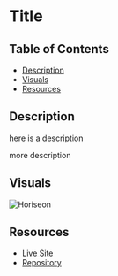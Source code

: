 # Title



## Table of Contents
- [Description](#description)
- [Visuals](Visuals)
- [Resources](Resources)

## Description

here is a description

more description


## Visuals
![Horiseon]()
## Resources
- [Live Site](https://sdivachuk.github.io/seo-refactor)
- [Repository](https://github.com/sdivachuk/seo-refactor)
